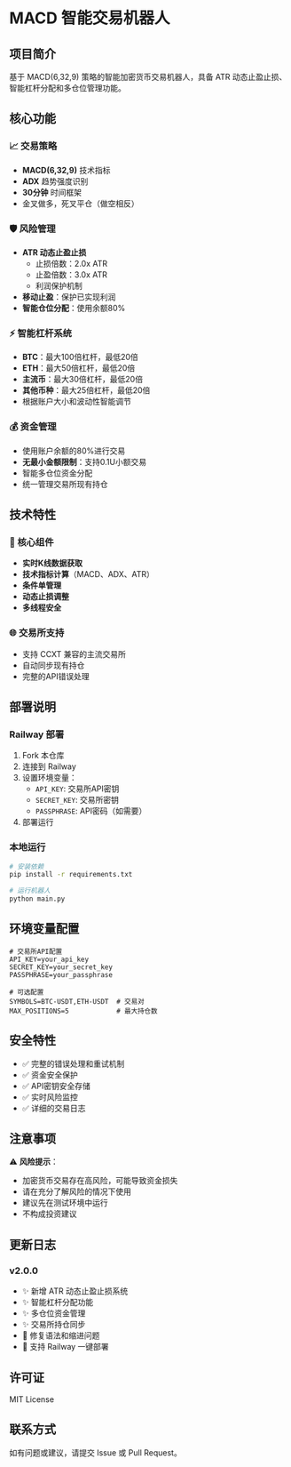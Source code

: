 # MACD 智能交易机器人

## 项目简介
基于 MACD(6,32,9) 策略的智能加密货币交易机器人，具备 ATR 动态止盈止损、智能杠杆分配和多仓位管理功能。

## 核心功能

### 📈 交易策略
- **MACD(6,32,9)** 技术指标
- **ADX** 趋势强度识别
- **30分钟** 时间框架
- 金叉做多，死叉平仓（做空相反）

### 🛡️ 风险管理
- **ATR 动态止盈止损**
  - 止损倍数：2.0x ATR
  - 止盈倍数：3.0x ATR
  - 利润保护机制
- **移动止盈**：保护已实现利润
- **智能仓位分配**：使用余额80%

### ⚡ 智能杠杆系统
- **BTC**：最大100倍杠杆，最低20倍
- **ETH**：最大50倍杠杆，最低20倍
- **主流币**：最大30倍杠杆，最低20倍
- **其他币种**：最大25倍杠杆，最低20倍
- 根据账户大小和波动性智能调节

### 💰 资金管理
- 使用账户余额的80%进行交易
- **无最小金额限制**：支持0.1U小额交易
- 智能多仓位资金分配
- 统一管理交易所现有持仓

## 技术特性

### 🔧 核心组件
- **实时K线数据获取**
- **技术指标计算**（MACD、ADX、ATR）
- **条件单管理**
- **动态止损调整**
- **多线程安全**

### 🌐 交易所支持
- 支持 CCXT 兼容的主流交易所
- 自动同步现有持仓
- 完整的API错误处理

## 部署说明

### Railway 部署
1. Fork 本仓库
2. 连接到 Railway
3. 设置环境变量：
   - `API_KEY`: 交易所API密钥
   - `SECRET_KEY`: 交易所密钥
   - `PASSPHRASE`: API密码（如需要）
4. 部署运行

### 本地运行
```bash
# 安装依赖
pip install -r requirements.txt

# 运行机器人
python main.py
```

## 环境变量配置

```env
# 交易所API配置
API_KEY=your_api_key
SECRET_KEY=your_secret_key
PASSPHRASE=your_passphrase

# 可选配置
SYMBOLS=BTC-USDT,ETH-USDT  # 交易对
MAX_POSITIONS=5            # 最大持仓数
```

## 安全特性

- ✅ 完整的错误处理和重试机制
- ✅ 资金安全保护
- ✅ API密钥安全存储
- ✅ 实时风险监控
- ✅ 详细的交易日志

## 注意事项

⚠️ **风险提示**：
- 加密货币交易存在高风险，可能导致资金损失
- 请在充分了解风险的情况下使用
- 建议先在测试环境中运行
- 不构成投资建议

## 更新日志

### v2.0.0
- ✨ 新增 ATR 动态止盈止损系统
- ✨ 智能杠杆分配功能
- ✨ 多仓位资金管理
- ✨ 交易所持仓同步
- 🐛 修复语法和缩进问题
- 🚀 支持 Railway 一键部署

## 许可证
MIT License

## 联系方式
如有问题或建议，请提交 Issue 或 Pull Request。
